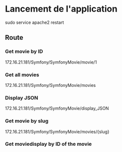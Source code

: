 # Lancement de l'application
sudo service apache2 restart

## Route

### Get movie by ID
172.16.21.181/Symfony/SymfonyMovie/movie/1 

### Get all movies
172.16.21.181/Symfony/SymfonyMovie/movies

### Display JSON
172.16.21.181/Symfony/SymfonyMovie/display_JSON

### Get movie by slug
172.16.21.181/Symfony/SymfonyMovie/movies/{slug}

### Get moviedisplay by ID of the movie